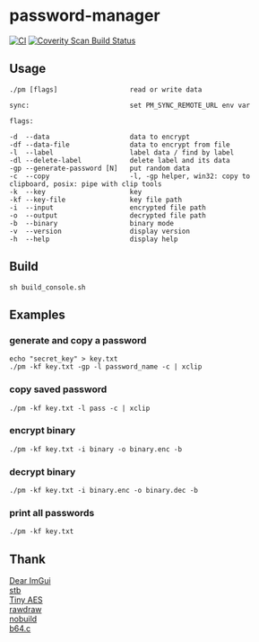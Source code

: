 # password-manager

[![CI](https://github.com/Ciremun/password-manager/actions/workflows/ci.yml/badge.svg)](https://github.com/Ciremun/password-manager/actions) [![Coverity Scan Build Status](https://scan.coverity.com/projects/23849/badge.svg)](https://scan.coverity.com/projects/ciremun-password-manager)

## Usage

    ./pm [flags]                  read or write data

    sync:                         set PM_SYNC_REMOTE_URL env var

    flags:

    -d  --data                    data to encrypt
    -df --data-file               data to encrypt from file
    -l  --label                   label data / find by label
    -dl --delete-label            delete label and its data
    -gp --generate-password [N]   put random data
    -c  --copy                    -l, -gp helper, win32: copy to clipboard, posix: pipe with clip tools
    -k  --key                     key
    -kf --key-file                key file path
    -i  --input                   encrypted file path
    -o  --output                  decrypted file path
    -b  --binary                  binary mode
    -v  --version                 display version
    -h  --help                    display help

## Build

    sh build_console.sh

## Examples

### generate and copy a password

	echo "secret_key" > key.txt
	./pm -kf key.txt -gp -l password_name -c | xclip

### copy saved password

	./pm -kf key.txt -l pass -c | xclip

### encrypt binary

	./pm -kf key.txt -i binary -o binary.enc -b

### decrypt binary

	./pm -kf key.txt -i binary.enc -o binary.dec -b

### print all passwords

    ./pm -kf key.txt

## Thank

[Dear ImGui](https://github.com/ocornut/imgui)  
[stb](https://github.com/nothings/stb)  
[Tiny AES](https://github.com/kokke/tiny-AES-c)  
[rawdraw](https://github.com/cntools/rawdraw)  
[nobuild](https://github.com/tsoding/nobuild)  
[b64.c](https://github.com/littlstar/b64.c)  
